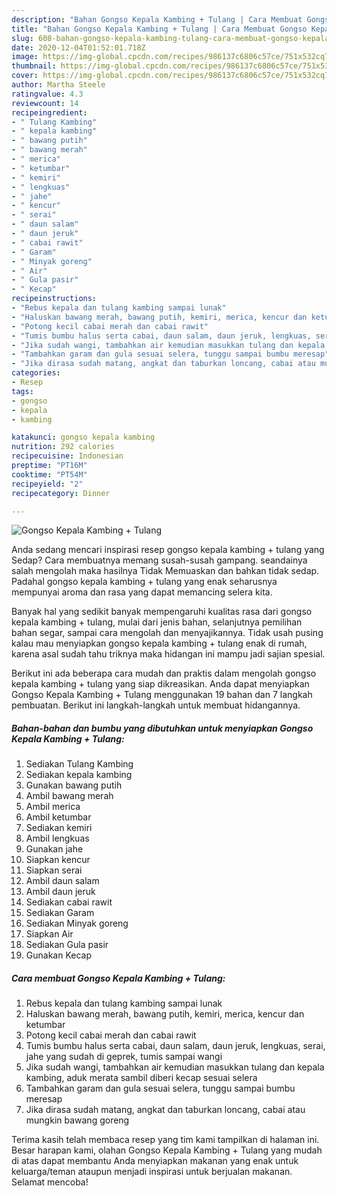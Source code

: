 ```yaml
---
description: "Bahan Gongso Kepala Kambing + Tulang | Cara Membuat Gongso Kepala Kambing + Tulang Yang Lezat Sekali"
title: "Bahan Gongso Kepala Kambing + Tulang | Cara Membuat Gongso Kepala Kambing + Tulang Yang Lezat Sekali"
slug: 608-bahan-gongso-kepala-kambing-tulang-cara-membuat-gongso-kepala-kambing-tulang-yang-lezat-sekali
date: 2020-12-04T01:52:01.718Z
image: https://img-global.cpcdn.com/recipes/986137c6806c57ce/751x532cq70/gongso-kepala-kambing-tulang-foto-resep-utama.jpg
thumbnail: https://img-global.cpcdn.com/recipes/986137c6806c57ce/751x532cq70/gongso-kepala-kambing-tulang-foto-resep-utama.jpg
cover: https://img-global.cpcdn.com/recipes/986137c6806c57ce/751x532cq70/gongso-kepala-kambing-tulang-foto-resep-utama.jpg
author: Martha Steele
ratingvalue: 4.3
reviewcount: 14
recipeingredient:
- " Tulang Kambing"
- " kepala kambing"
- " bawang putih"
- " bawang merah"
- " merica"
- " ketumbar"
- " kemiri"
- " lengkuas"
- " jahe"
- " kencur"
- " serai"
- " daun salam"
- " daun jeruk"
- " cabai rawit"
- " Garam"
- " Minyak goreng"
- " Air"
- " Gula pasir"
- " Kecap"
recipeinstructions:
- "Rebus kepala dan tulang kambing sampai lunak"
- "Haluskan bawang merah, bawang putih, kemiri, merica, kencur dan ketumbar"
- "Potong kecil cabai merah dan cabai rawit"
- "Tumis bumbu halus serta cabai, daun salam, daun jeruk, lengkuas, serai, jahe yang sudah di geprek, tumis sampai wangi"
- "Jika sudah wangi, tambahkan air kemudian masukkan tulang dan kepala kambing, aduk merata sambil diberi kecap sesuai selera"
- "Tambahkan garam dan gula sesuai selera, tunggu sampai bumbu meresap"
- "Jika dirasa sudah matang, angkat dan taburkan loncang, cabai atau mungkin bawang goreng"
categories:
- Resep
tags:
- gongso
- kepala
- kambing

katakunci: gongso kepala kambing 
nutrition: 292 calories
recipecuisine: Indonesian
preptime: "PT16M"
cooktime: "PT54M"
recipeyield: "2"
recipecategory: Dinner

---
```



![Gongso Kepala Kambing + Tulang](https://img-global.cpcdn.com/recipes/986137c6806c57ce/751x532cq70/gongso-kepala-kambing-tulang-foto-resep-utama.jpg)

Anda sedang mencari inspirasi resep gongso kepala kambing + tulang yang Sedap? Cara membuatnya memang susah-susah gampang. seandainya salah mengolah maka hasilnya Tidak Memuaskan dan bahkan tidak sedap. Padahal gongso kepala kambing + tulang yang enak seharusnya mempunyai aroma dan rasa yang dapat memancing selera kita.

Banyak hal yang sedikit banyak mempengaruhi kualitas rasa dari gongso kepala kambing + tulang, mulai dari jenis bahan, selanjutnya pemilihan bahan segar, sampai cara mengolah dan menyajikannya. Tidak usah pusing kalau mau menyiapkan gongso kepala kambing + tulang enak di rumah, karena asal sudah tahu triknya maka hidangan ini mampu jadi sajian spesial.




Berikut ini ada beberapa cara mudah dan praktis dalam mengolah gongso kepala kambing + tulang yang siap dikreasikan. Anda dapat menyiapkan Gongso Kepala Kambing + Tulang menggunakan 19 bahan dan 7 langkah pembuatan. Berikut ini langkah-langkah untuk membuat hidangannya.

<!--inarticleads1-->

##### Bahan-bahan dan bumbu yang dibutuhkan untuk menyiapkan Gongso Kepala Kambing + Tulang:

1. Sediakan  Tulang Kambing
1. Sediakan  kepala kambing
1. Gunakan  bawang putih
1. Ambil  bawang merah
1. Ambil  merica
1. Ambil  ketumbar
1. Sediakan  kemiri
1. Ambil  lengkuas
1. Gunakan  jahe
1. Siapkan  kencur
1. Siapkan  serai
1. Ambil  daun salam
1. Ambil  daun jeruk
1. Sediakan  cabai rawit
1. Sediakan  Garam
1. Sediakan  Minyak goreng
1. Siapkan  Air
1. Sediakan  Gula pasir
1. Gunakan  Kecap




<!--inarticleads2-->

##### Cara membuat Gongso Kepala Kambing + Tulang:

1. Rebus kepala dan tulang kambing sampai lunak
1. Haluskan bawang merah, bawang putih, kemiri, merica, kencur dan ketumbar
1. Potong kecil cabai merah dan cabai rawit
1. Tumis bumbu halus serta cabai, daun salam, daun jeruk, lengkuas, serai, jahe yang sudah di geprek, tumis sampai wangi
1. Jika sudah wangi, tambahkan air kemudian masukkan tulang dan kepala kambing, aduk merata sambil diberi kecap sesuai selera
1. Tambahkan garam dan gula sesuai selera, tunggu sampai bumbu meresap
1. Jika dirasa sudah matang, angkat dan taburkan loncang, cabai atau mungkin bawang goreng




Terima kasih telah membaca resep yang tim kami tampilkan di halaman ini. Besar harapan kami, olahan Gongso Kepala Kambing + Tulang yang mudah di atas dapat membantu Anda menyiapkan makanan yang enak untuk keluarga/teman ataupun menjadi inspirasi untuk berjualan makanan. Selamat mencoba!
